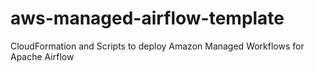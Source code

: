 # aws-managed-airflow-template
CloudFormation and Scripts to deploy Amazon Managed Workflows for Apache Airflow
